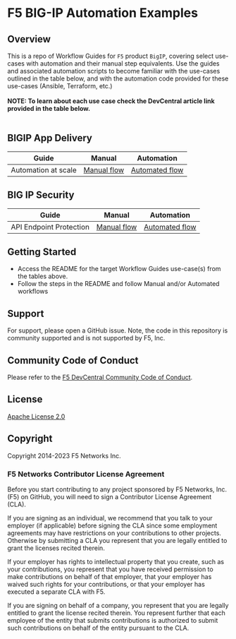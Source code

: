 # F5 BIG-IP Automation Examples

## Overview

This is a repo of Workflow Guides for `F5` product `BigIP`, covering select use-cases with automation and their manual step equivalents. Use the guides and associated automation scripts to become familiar with the use-cases outlined in the table below, and with the automation code provided for these use-cases (Ansible, Terraform, etc.) </br>
</br>
**NOTE: To learn about each use case check the DevCentral article link provided in the table below.** </br>
</br>

## BIGIP App Delivery

| **Guide**           | **Manual**                                                                                                                                             | **Automation**                                                                                                                                               |
| ------------------- | ------------------------------------------------------------------------------------------------------------------------------------------------------ | ------------------------------------------------------------------------------------------------------------------------------------------------------------ |
| Automation at scale | [Manual flow](https://github.com/yoctoserge/bigip_automation_examples/blob/feature/merge-all/bigip/scale-api-security/Readme.md#manual-workflow-guide) | [Automated flow](https://github.com/yoctoserge/bigip_automation_examples/blob/feature/merge-all/bigip/scale-api-security/Readme.md#automated-workflow-guide) |

## BIG IP Security

| **Guide**               | **Manual**                                                                                                                                              | **Automation**                                                                                                                                                |
| ----------------------- | ------------------------------------------------------------------------------------------------------------------------------------------------------- | ------------------------------------------------------------------------------------------------------------------------------------------------------------- |
| API Endpoint Protection | [Manual flow](https://github.com/yoctoserge/bigip_automation_examples/blob/feature/merge-all/bigip/open-api-protection/Readme.md#manual-workflow-guide) | [Automated flow](https://github.com/yoctoserge/bigip_automation_examples/blob/feature/merge-all/bigip/open-api-protection/Readme.md#automated-workflow-guide) |

## Getting Started

- Access the README for the target Workflow Guides use-case(s) from the tables above.
- Follow the steps in the README and follow Manual and/or Automated workflows

## Support

For support, please open a GitHub issue. Note, the code in this repository is community supported and is not supported by F5, Inc.

## Community Code of Conduct

Please refer to the [F5 DevCentral Community Code of Conduct](code_of_conduct.md).

## License

[Apache License 2.0](LICENSE)

## Copyright

Copyright 2014-2023 F5 Networks Inc.

### F5 Networks Contributor License Agreement

Before you start contributing to any project sponsored by F5 Networks, Inc. (F5) on GitHub, you will need to sign a Contributor License Agreement (CLA).

If you are signing as an individual, we recommend that you talk to your employer (if applicable) before signing the CLA since some employment agreements may have restrictions on your contributions to other projects.
Otherwise by submitting a CLA you represent that you are legally entitled to grant the licenses recited therein.

If your employer has rights to intellectual property that you create, such as your contributions, you represent that you have received permission to make contributions on behalf of that employer, that your employer has waived such rights for your contributions, or that your employer has executed a separate CLA with F5.

If you are signing on behalf of a company, you represent that you are legally entitled to grant the license recited therein.
You represent further that each employee of the entity that submits contributions is authorized to submit such contributions on behalf of the entity pursuant to the CLA.
